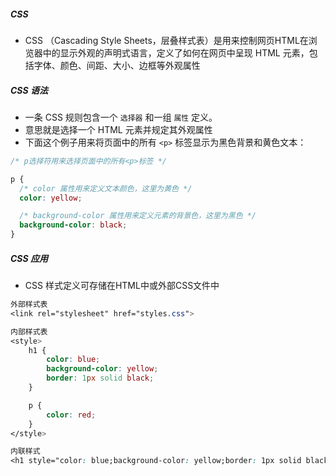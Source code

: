 ##### CSS
- CSS （Cascading Style Sheets，层叠样式表）是用来控制网页HTML在浏览器中的显示外观的声明式语言，定义了如何在网页中呈现 HTML 元素，包括字体、颜色、间距、大小、边框等外观属性
##### CSS 语法
- 一条 CSS 规则包含一个 `选择器` 和一组 `属性` 定义。
- 意思就是选择一个 HTML 元素并规定其外观属性
- 下面这个例子用来将页面中的所有 `<p>` 标签显示为黑色背景和黄色文本：
```css
/* p选择符用来选择页面中的所有<p>标签 */

p {
  /* color 属性用来定义文本颜色，这里为黄色 */
  color: yellow;

  /* background-color 属性用来定义元素的背景色，这里为黑色 */
  background-color: black;
}
```
##### CSS 应用
- CSS 样式定义可存储在HTML中或外部CSS文件中
```css
外部样式表
<link rel="stylesheet" href="styles.css">

内部样式表
<style>
	h1 {
		color: blue;
        background-color: yellow;
        border: 1px solid black;
    }

	p {
        color: red;
    }
</style>

内联样式
<h1 style="color: blue;background-color: yellow;border: 1px solid black;">Hello World!</h1>
```
